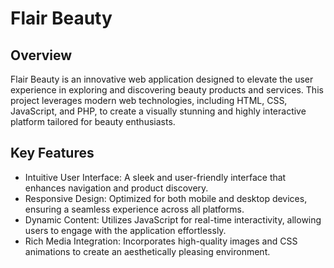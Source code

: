 <h1>Flair Beauty</h1>
<h2>Overview</h2>
<p>Flair Beauty is an innovative web application designed to elevate the user experience in exploring and discovering beauty products and services. This project leverages modern web technologies, including HTML, CSS, JavaScript, and PHP, to create a visually stunning and highly interactive platform tailored for beauty enthusiasts.</p>
<h2>Key Features
</h2>
<ul>
<li>Intuitive User Interface: A sleek and user-friendly interface that enhances navigation and product discovery.</li>
<li>Responsive Design: Optimized for both mobile and desktop devices, ensuring a seamless experience across all platforms.</li>
<li>Dynamic Content: Utilizes JavaScript for real-time interactivity, allowing users to engage with the application effortlessly.</li>
<li>Rich Media Integration: Incorporates high-quality images and CSS animations to create an aesthetically pleasing environment.</li></ul>
